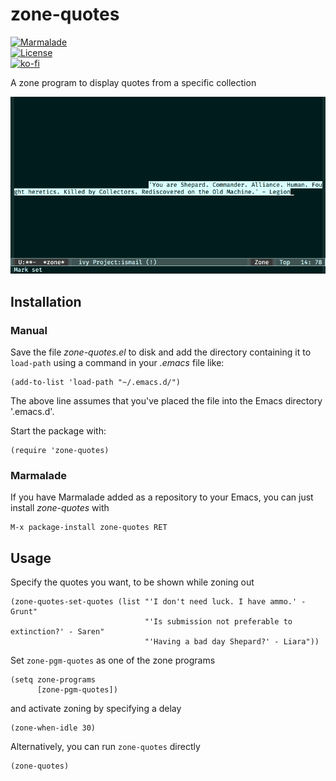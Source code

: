 # zone-quotes

[![Marmalade](https://img.shields.io/badge/marmalade-available-8A2A8B.svg)](https://marmalade-repo.org/packages/zone-quotes)  
[![License](https://img.shields.io/badge/LICENSE-GPL%20v3.0-blue.svg)](https://www.gnu.org/licenses/gpl.html)  
[![ko-fi](https://ko-fi.com/img/githubbutton_sm.svg)](https://ko-fi.com/Y8Y5E5GL7)

A zone program to display quotes from a specific collection

![Demo](images/demo.gif)

## Installation

### Manual

Save the file *zone-quotes.el* to disk and add the directory containing it to `load-path` using a command in your *.emacs* file like:

    (add-to-list 'load-path "~/.emacs.d/")

The above line assumes that you've placed the file into the Emacs directory '.emacs.d'.

Start the package with:

    (require 'zone-quotes)

### Marmalade

If you have Marmalade added as a repository to your Emacs, you can just install *zone-quotes* with

    M-x package-install zone-quotes RET

## Usage

Specify the quotes you want, to be shown while zoning out

    (zone-quotes-set-quotes (list "'I don't need luck. I have ammo.' - Grunt"
                                  "'Is submission not preferable to extinction?' - Saren"
                                  "'Having a bad day Shepard?' - Liara"))

Set `zone-pgm-quotes` as one of the zone programs

    (setq zone-programs
          [zone-pgm-quotes])

and activate zoning by specifying a delay

    (zone-when-idle 30)

Alternatively, you can run `zone-quotes` directly

    (zone-quotes)
